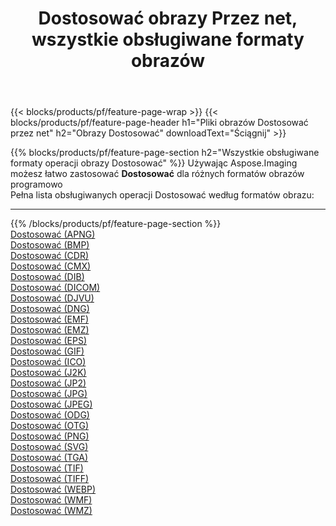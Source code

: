 ﻿---
title: Dostosować obrazy Przez net, wszystkie obsługiwane formaty obrazów 
weight: 3920
url: /pl/net/adjust 
lang: pl
langdirlevel: 2
locales: zh-hans,ja,it,ru,de,es,fr,nl,id,lt,pl,pt,vi,tr,ko,zh-hant,ar,hi,th,sv,cs,uk,he
description: Używając Aspose.Imaging możesz łatwo Dostosować obrazy Via net
---

{{< blocks/products/pf/feature-page-wrap >}}
{{< blocks/products/pf/feature-page-header h1="Pliki obrazów Dostosować przez net" h2="Obrazy Dostosować" downloadText="Ściągnij" >}}


{{% blocks/products/pf/feature-page-section  h2="Wszystkie obsługiwane formaty operacji obrazy Dostosować" %}}
Używając Aspose.Imaging możesz łatwo zastosować **Dostosować** dla różnych formatów obrazów programowo
<br/>
Pełna lista obsługiwanych operacji Dostosować według formatów obrazu:
<hr/>
{{% /blocks/products/pf/feature-page-section %}}
<div class="container-fluid productfamilypage bg-gray">
    <div class="convertypes bg-gray agp-content section">
        <div class="container">
		<div class="row other-converters">
		    <div class='col-md-2 other-converter remove-lp remove-rp'><a href="/imaging/pl/net/adjust/apng" >Dostosować (APNG)</a></div><div class='col-md-2 other-converter remove-lp remove-rp'><a href="/imaging/pl/net/adjust/bmp" >Dostosować (BMP)</a></div><div class='col-md-2 other-converter remove-lp remove-rp'><a href="/imaging/pl/net/adjust/cdr" >Dostosować (CDR)</a></div><div class='col-md-2 other-converter remove-lp remove-rp'><a href="/imaging/pl/net/adjust/cmx" >Dostosować (CMX)</a></div><div class='col-md-2 other-converter remove-lp remove-rp'><a href="/imaging/pl/net/adjust/dib" >Dostosować (DIB)</a></div><div class='col-md-2 other-converter remove-lp remove-rp'><a href="/imaging/pl/net/adjust/dicom" >Dostosować (DICOM)</a></div><div class='col-md-2 other-converter remove-lp remove-rp'><a href="/imaging/pl/net/adjust/djvu" >Dostosować (DJVU)</a></div><div class='col-md-2 other-converter remove-lp remove-rp'><a href="/imaging/pl/net/adjust/dng" >Dostosować (DNG)</a></div><div class='col-md-2 other-converter remove-lp remove-rp'><a href="/imaging/pl/net/adjust/emf" >Dostosować (EMF)</a></div><div class='col-md-2 other-converter remove-lp remove-rp'><a href="/imaging/pl/net/adjust/emz" >Dostosować (EMZ)</a></div><div class='col-md-2 other-converter remove-lp remove-rp'><a href="/imaging/pl/net/adjust/eps" >Dostosować (EPS)</a></div><div class='col-md-2 other-converter remove-lp remove-rp'><a href="/imaging/pl/net/adjust/gif" >Dostosować (GIF)</a></div><div class='col-md-2 other-converter remove-lp remove-rp'><a href="/imaging/pl/net/adjust/ico" >Dostosować (ICO)</a></div><div class='col-md-2 other-converter remove-lp remove-rp'><a href="/imaging/pl/net/adjust/j2k" >Dostosować (J2K)</a></div><div class='col-md-2 other-converter remove-lp remove-rp'><a href="/imaging/pl/net/adjust/jp2" >Dostosować (JP2)</a></div><div class='col-md-2 other-converter remove-lp remove-rp'><a href="/imaging/pl/net/adjust/jpg" >Dostosować (JPG)</a></div><div class='col-md-2 other-converter remove-lp remove-rp'><a href="/imaging/pl/net/adjust/jpeg" >Dostosować (JPEG)</a></div><div class='col-md-2 other-converter remove-lp remove-rp'><a href="/imaging/pl/net/adjust/odg" >Dostosować (ODG)</a></div><div class='col-md-2 other-converter remove-lp remove-rp'><a href="/imaging/pl/net/adjust/otg" >Dostosować (OTG)</a></div><div class='col-md-2 other-converter remove-lp remove-rp'><a href="/imaging/pl/net/adjust/png" >Dostosować (PNG)</a></div><div class='col-md-2 other-converter remove-lp remove-rp'><a href="/imaging/pl/net/adjust/svg" >Dostosować (SVG)</a></div><div class='col-md-2 other-converter remove-lp remove-rp'><a href="/imaging/pl/net/adjust/tga" >Dostosować (TGA)</a></div><div class='col-md-2 other-converter remove-lp remove-rp'><a href="/imaging/pl/net/adjust/tif" >Dostosować (TIF)</a></div><div class='col-md-2 other-converter remove-lp remove-rp'><a href="/imaging/pl/net/adjust/tiff" >Dostosować (TIFF)</a></div><div class='col-md-2 other-converter remove-lp remove-rp'><a href="/imaging/pl/net/adjust/webp" >Dostosować (WEBP)</a></div><div class='col-md-2 other-converter remove-lp remove-rp'><a href="/imaging/pl/net/adjust/wmf" >Dostosować (WMF)</a></div><div class='col-md-2 other-converter remove-lp remove-rp'><a href="/imaging/pl/net/adjust/wmz" >Dostosować (WMZ)</a></div>
                </div>
        </div>
    </div>
</div>
<br/>


